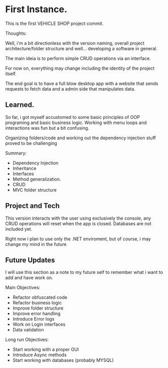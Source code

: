 
# First Instance.

This is the first VEHICLE SHOP project commit.

Thoughts:

Well, i'm a bit directionless with the version naming, overall project architecture/folder structure and well... developing a software in general.

The main ideia is to perform simple CRUD operations via an interface.

For now on, everything may change including the identity of the project itself.

The end goal is to have a full blow desktop app with a website that sends requests to fetch data and a admin side that manipulates data.
## Learned.

So far, i got myself accustomed to some basic principles of OOP programing and basic business logic. Working with menu loops and interactions was fun but a bit confusing.

Organizing folders/code and working out the dependency injection stuff proved to be challenging

Summary:

* Dependency Injection
* Inheritance
* Interfaces
* Method generalization.
* CRUD
* MVC folder structure



## Project and Tech

This version interacts with the user using exclusively the console, any CRUD operations will reset when the app is closed. Databases are not included yet.

Right now i plan to use only the .NET enviroment, but of course, i may change my mind in the future
## Future Updates

I will use this section as a note to my future self to remember what i want to add and have work on.

Main Objectives:

* Refactor obfuscated code
* Refactor business logic
* Improve folder structure
* Improve error handling
* Introduce Error logs
* Work on Login interfaces
* Data validation

Long run Objectives:

* Start working with a proper GUI
* Introduce Async methods
* Start working with databases (probably MYSQL)
